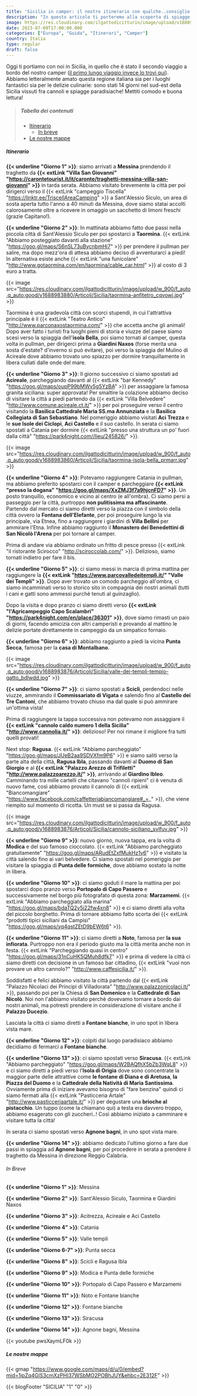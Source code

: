 ```yaml
---
title: 'Sicilia in camper: il nostro itinerario con qualche..consiglio culinario'
description: "In questo articolo ti porteremo alla scoperta di spiagge, siti archeologici, promontori, città e località turistiche della Sicilia on the road!"
image: https://res.cloudinary.com/ilgattodicitturin/image/upload/v1688983864/Articoli/Sicilia/taormina-caletta_aumpfs.jpg
date: 2023-07-09T17:00:00.000
categories: ["Europa", "Guida", "Itinerari", "Camper"]
country: Italia
type: regular
draft: false 
---
```


Oggi ti portiamo con noi in Sicilia, in quello che è stato il secondo viaggio a bordo del nostro camper ([il primo lungo viaggio invece lo trovi qui](/blog/)).
Abbiamo letteralmente amato questa regione italiana sia per i luoghi fantastici sia per le delizie culinarie: sono stati 14 giorni nel sud-est della Sicilia vissuti fra cannoli e spiagge paradisiache! Mettiti comodo e buona lettura!

> ##### Tabella dei contenuti
> - [Itinerario](#itinerario)
>   - [In breve](#in-breve)
> - [Le nostre mappe](#le-nostre-mappe)

##### Itinerario

**{{< underline "Giorno 1" >}}**: siamo arrivati a **Messina** prendendo il traghetto da **{{< extLink "Villa San Giovanni" "https://carontetourist.it/it/caronte/traghetti-messina-villa-san-giovanni" >}}** in tarda serata. Abbiamo visitato brevemente la città per poi dirigerci verso il {{< extLink "campeggio Tiscella" "https://linktr.ee/TriscellAreaCamping" >}} a Sant'Alessio Siculo, un area di sosta aperta tutto l'anno a 40 minuti da Messina, dove siamo statai accolti calorosamente oltre a ricevere in omaggio un sacchetto di limoni freschi (grazie Capitano!).

**{{< underline "Giorno 2" >}}**: In mattinata abbiamo fatto due passi nella piccola città di Sant'Alessio Siculo per poi spostarci a **Taormina**. {{< extLink "Abbiamo posteggiato davanti alla stazione" "https://goo.gl/maps/S6nSL73uBycnbmHi7" >}} per prendere il pullman per salire, ma dopo mezz'ora di attesa abbiamo deciso di avventurarci a piedi! In alternativa esiste anche {{< extLink "una funicolare" "http://www.gotaormina.com/en/taormina/cable_car.html" >}} al costo di 3 euro a tratta.

{{< image src="https://res.cloudinary.com/ilgattodicitturin/image/upload/w_900/f_auto,q_auto:good/v1688983880/Articoli/Sicilia/taormina-anfitetro_cqvowj.jpg" >}}

Taormina è una gradevola città con scorci stupendi, in cui l'attrattiva principale è il {{< extLink "Teatro Antico" "http://www.parconaxostaormina.com/" >}} che accetta anche gli animali! Dopo aver fatto i turisti fra luoghi pieni di storia e viuzze del paese siamo scesi verso la spiaggia dell'**isola Bella**, poi siamo tornati al camper, questa volta in pullman, per dirigerci prima a **Giardini Naxos** (forse merita una sosta d'estate? d'inverno si può evitare), poi verso la spiaggia del Mulino di Acireale dove abbiamo trovato uno spiazzo per dormire tranquillamente in libera cullati dalle onde del mare.

**{{< underline "Giorno 3" >}}**: Il giorno successivo ci siamo spostati ad **Acireale**, parcheggiando davanti al {{< extLink "bar Kennedy" "https://goo.gl/maps/oupP99bMWv5g5YzBA" >}} per assaggiare la famosa granita siciliana: super approvata! Per smaltire la colazione abbiamo deciso di visitare la città a piedi partendo da {{< extLink "Villa Belvedere" "http://www.comune.acireale.ct.it/" >}} per poi proseguire verso il centro visitando la **Basilica Cattedrale Maria SS.ma Annunziata** e la **Basilica Collegiata di San Sebastiano**. Nel pomeriggio abbiamo visitati **Aci Trezza** e le **sue Isole dei Ciclopi**, **Aci Castello** e il suo castello. In serata ci siamo spostati a Catania per dormire {{< extLink "presso una struttura un po' fuori dalla città" "https://park4night.com//lieu/245826/" >}}. 

{{< image src="https://res.cloudinary.com/ilgattodicitturin/image/upload/w_900/f_auto,q_auto:good/v1688983860/Articoli/Sicilia/taormina-isola-bella_prmarr.jpg" >}}

**{{< underline "Giorno 4" >}}**: Potevamo raggiungere Catania in pullman, ma abbiamo preferito spostarci con il camper e parcheggiare **{{< extLink "presso la dogana" "https://goo.gl/maps/XxZMJ3f7a9hjcnFD7" >}}**. Un posto tranquillo, economico e vicino al centro (e all'ombra). Ci siamo persi a passeggio per la città, purtroppo **non pulitissima ma affascinante**. Partendo dal mercato ci siamo diretti verso la piazza con il simbolo della città ovvero la **Fontana dell'Elefante**, per poi proseguire lungo la via principale, via Etnea, fino a raggiungere i giardini di **Villa Bellini** per ammirare l'Etna. Infine abbiamo raggiunto il **Monastero dei Benedettini di San Nicolò l'Arena** per poi tornare al camper. 

Prima di andare via abbiamo ordinato un fritto di pesce presso {{< extLink "il ristorante Scirocco" "http://sciroccolab.com/" >}}. Delizioso, siamo tornati indietro per fare il bis. 

**{{< underline "Giorno 5" >}}**: ci siamo messi in marcia di prima mattina per raggiungere la **{{< extLink "https://www.parcovalledeitempli.it/" "Valle dei Templi" >}}**. Dopo aver trovato un comodo parcheggio all'ombra, ci siamo incamminati verso lo storico sito in compagnia dei nostri animali (tutti i cani e gatti sono ammessi purchè tenuti al guinzaglio).

Dopo la visita e dopo pranzo ci siamo diretti verso **{{< extLink "l'Agricampeggio Capo Scalambri" "https://park4night.com/en/place/36301" >}}**, dove siamo rimasti un paio di giorni, facendo amicizia con altri camperisti e provando al mattino le delizie portate direttamente in campeggio da un simpatico fornaio. 

**{{< underline "Giorno 6" >}}**: abbiamo raggiunto a piedi la vicina **Punta Secca**, famosa per la **casa di Montalbano**.

{{< image src="https://res.cloudinary.com/ilgattodicitturin/image/upload/w_900/f_auto,q_auto:good/v1688983876/Articoli/Sicilia/valle-dei-templi-tempio-gatto_bdlwdd.jpg" >}}

**{{< underline "Giorno 7" >}}**: ci siamo spostati a **Scicli**, perdendoci nelle viuzze, ammirando il **Commissariato di Vigata** e salendo fino al **Castello dei Tre Cantoni**, che abbiamo trovato chiuso ma dal quale si può ammirare un'ottima vista!

Prima di raggiungere la tappa successiva non potevamo non assaggiare il **{{< extLink "cannolo caldo numero 1 della Sicilia" "http://www.cannolia.it/" >}}**: delizioso! Per noi rimane il migliore fra tutti quelli provati!

Next stop: **Ragusa**. {{< extLink "Abbiamo parcheggiato" "https://goo.gl/maps/JUeB2aa9SDVXfm9P6" >}} e siamo saliti verso la parte alta della città, **Ragusa Ibla**, passando davanti al **Duomo di San Giorgio** e al **{{< extLink "Palazzo Arezzo di Trifiletti" "http://www.palazzoarezzo.it/" >}}**, arrivando al **Giardino Ibleo**. Camminando tra mille cartelli che citavano "cannoli ripieni" ci è venuta di nuovo fame, così abbiamo provato il cannolo di {{< extLink "Biancomangiare" "https://www.facebook.com/caffetteriabiancomangiare#_=_" >}}, che viene riempito sul momento di ricotta. Un must se si passa da Ragusa.

{{< image src="https://res.cloudinary.com/ilgattodicitturin/image/upload/w_900/f_auto,q_auto:good/v1688983876/Articoli/Sicilia/cannolo-siciliano_svlfuv.jpg" >}}

**{{< underline "Giorno 9" >}}**:  nuovo giorno, nuova tappa, era la volta di **Modica** e del suo famoso cioccolato. {{< extLink "Abbiamo parcheggiato gratuitamente" "https://goo.gl/maps/ARudEtZxfMukHz1y6" >}} e visitato la città salendo fino ai vari belvedere. 
Ci siamo spostati nel pomeriggio per visitare la spiaggia di **Punta delle formiche**,  dove abbiamo sostato la notte in libera.

**{{< underline "Giorno 10" >}}**: ci siamo goduti il mare la mattina per poi spostarci dopo pranzo verso **Portopalo di Capo Passero** e successivamente nel borgo più fotografato di questa zona: **Marzamemi**. {{< extLink "Abbiamo parcheggiato alla marina" "https://goo.gl/maps/bdaTQ2v5j22fw4xn8" >}} e ci siamo diretti alla volta del piccolo borghetto. Prima di tornare abbiamo fatto scorta dei {{< extLink "prodotti tipici siciliani da Campisi" "https://goo.gl/maps/yq4qstZEtD9bEW6t6" >}}.

**{{< underline "Giorno 11" >}}**: ci siamo diretti a **Noto**, famosa per **la sua infiorata**. Purtroppo non era il periodo giusto ma la città merita anche non in festa. {{< extLink "Parcheggiando quasi in centro" "https://goo.gl/maps/31nCuHK5QMuh8dfk7" >}} e prima di vedere la città ci siamo diretti con decisione in un famoso bar cittadino, {{< extLink "vuoi non provare un altro cannolo?" "http://www.caffesicilia.it/" >}}.

Soddisfatti e felici abbiamo visitato la città partendo dal {{< extLink "Palazzo Nicolaci dei Principi di Villadorata" "http://www.palazzonicolaci.it/" >}}, passando poi per la Chiesa di **San Domenico** e la **Cattedrale di San Nicolò**. Noi non l'abbiamo visitato perchè dovevamo tornare a bordo dai nostri animali, ma potresti prendere in considerazione di visitare anche il **Palazzo Ducezio**.

Lasciata la città ci siamo diretti a **Fontane bianche**, in uno spot in libera vista mare.

**{{< underline "Giorno 12" >}}**: colpiti dal luogo paradisiaco abbiamo decidiamo di fermarci a **Fontane bianche**.

**{{< underline "Giorno 13" >}}**: ci siamo spostati verso **Siracusa**. {{< extLink "Abbiamo parcheggiato" "https://goo.gl/maps/W2BAQfhX5bZb3WqL8" >}} e ci siamo diretti a piedi verso l'**Isola di Origia** dove sono concentrate la maggior parte delle attrattive come **le fontane di Diana e di Aretusa**, **la Piazza del Duomo** e la **Cattedrale della Natività di Maria Santissima**. Ovviamente prima di iniziare avevamo bisogno di "fare benzina" quindi ci siamo fermati alla {{< extLink "Pasticceria Artale" "http://www.pasticceriaartale.it/" >}} per degustare una **brioche al pistacchio**. 
Un tuppo (come la chiamano qui) a testa era davvero troppo, abbiamo esagerato con gli zuccheri..! Così abbiamo iniziato a camminare e visitare tutta la città! 

In serata ci siamo spostati verso **Agnone bagni**, in uno spot vista mare.

**{{< underline "Giorno 14" >}}**: abbiamo dedicato l'ultimo giorno a fare due passi in spiaggia ad **Agnone bagni**, per poi procedere in serata a prendere il traghetto da Messina in direzione Reggio Calabria.

<script src="https://product-gallery.cloudinary.com/all.js" type="text/javascript">
</script>  

<div id="my-gallery" style="max-width:100%;margin:auto">
</div>

<script>
     const myWidget = cloudinary.galleryWidget({
    "cloudName": "ilgattodicitturin",
    "mediaAssets": [{
        "publicId": "Articoli/Sicilia/catania_rozbo6",
        "mediaType": "image"
    }, {
        "publicId": "Articoli/Sicilia/ragusa-ibla_wt30zc",
        "mediaType": "image"
    }, {
        "publicId": "Articoli/Sicilia/sicilia-barca_qb32bd",
        "mediaType": "image"
    }, {
        "publicId": "Articoli/Sicilia/sicilia-caletta_kugzko",
        "mediaType": "image"
    }, {
        "publicId": "Articoli/Sicilia/sicilia-spiaggia_x4pj4a",
        "mediaType": "image"
    }, {
        "publicId": "Articoli/Sicilia/valle-dei-templi_z6rvux",
        "mediaType": "image"
    }, {
        "publicId": "Articoli/Sicilia/valle-dei-templi-tempio-blackandwhite_xrx6va",
        "mediaType": "image"
    }],
    "aspectRatio": "16:9",
    "navigationButtonProps": {
        "shape": "rectangle",
        "color": "#FFFFFF",
        "iconColor": "#000000"
    },
    "container": "#my-gallery"
});
//     const myWidget = cloudinary.galleryWidget({
//     "cloudName": "ilgattodicitturin",
//     "mediaAssets": [{
//         "publicId": "Articoli/Sicilia/catania_rozbo6",
//         "mediaType": "image"
//     }, {
//         "publicId": "Articoli/Sicilia/ragusa-ibla_wt30zc",
//         "mediaType": "image"
//     }, {
//         "publicId": "Articoli/Sicilia/sicilia-barca_qb32bd",
//         "mediaType": "image"
//     }, {
//         "publicId": "Articoli/Sicilia/sicilia-caletta_kugzko",
//         "mediaType": "image"
//     }, {
//         "publicId": "Articoli/Sicilia/sicilia-spiaggia_x4pj4a",
//         "mediaType": "image"
//     }, {
//         "publicId": "Articoli/Sicilia/valle-dei-templi_z6rvux",
//         "mediaType": "image"
//     }, {
//         "publicId": "Articoli/Sicilia/valle-dei-templi-tempio-blackandwhite_xrx6va",
//         "mediaType": "image"
//     }],
//     "aspectRatio": "16:9",
//     "navigationButtonProps": {
//         "shape": "rectangle",
//         "color": "#FFFFFF",
//         "iconColor": "#000000"
//     },
//     "container": "#my-gallery"
// });
myWidget.render();
</script>

###### In Breve

**{{< underline "Giorno 1" >}}**: Messina

**{{< underline "Giorno 2" >}}**: Sant'Alessio Siculo, Taormina e Giardini Naxos

**{{< underline "Giorno 3" >}}**: Acitrezza, Acireale e Aci Castello

**{{< underline "Giorno 4" >}}**: Catania

**{{< underline "Giorno 5" >}}**: Valle templi
 
**{{< underline "Giorno 6-7" >}}**: Punta secca

**{{< underline "Giorno 8" >}}**: Scicli e Ragusa Ibla

**{{< underline "Giorno 9" >}}**: Modica e Punta delle formiche

**{{< underline "Giorno 10" >}}**: Portopalo di Capo Passero e Marzamemi

**{{< underline "Giorno 11" >}}**: Noto e Fontane bianche

**{{< underline "Giorno 12" >}}**: Fontane bianche

**{{< underline "Giorno 13" >}}**: Siracusa

**{{< underline "Giorno 14" >}}**: Agnone bagni, Messina

{{< youtube pwsXaymLF0k >}}

##### Le nostre mappe
{{< gmap "https://www.google.com/maps/d/u/0/embed?mid=1ipZq4GlS3cmXzPHI37WSbMO2POBhJUY&ehbc=2E312F" >}}

{{< blogFooter "SICILIA" "1" "0" >}}

